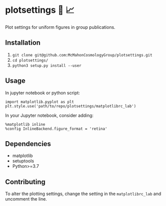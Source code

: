 # plotsettings :art: :chart_with_upwards_trend:

Plot settings for uniform figures in group publications.

## Installation

1. `git clone git@github.com:McMahonCosmologyGroup/plotsettings.git`
2. `cd plotsettings/`
3. `python3 setup.py install --user`

## Usage
In jupyter notebook or python script:

```python3
import matplotlib.pyplot as plt
plt.style.use('path/to/repo/plotsettings/matplotlibrc_lab')
```

In your Jupyter notebook, consider adding:
```python3
%matplotlib inline
%config InlineBackend.figure_format = 'retina'
```

## Dependencies
- matplotlib
- setuptools
- Python>=3.7

## Contributing
To alter the plotting settings, change the setting in the `matplotlibrc_lab` and uncomment the line.
